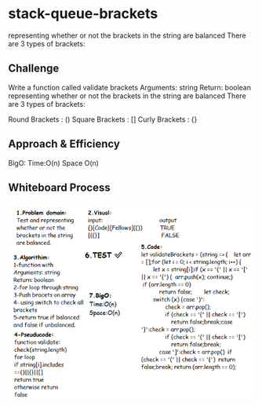 # stack-queue-brackets
<!-- Short summary or background information -->
representing whether or not the brackets in the string are balanced
There are 3 types of brackets:
## Challenge
<!-- Description of the challenge -->
Write a function called validate brackets
Arguments: string
Return: boolean
representing whether or not the brackets in the string are balanced
There are 3 types of brackets:

Round Brackets : ()
Square Brackets : []
Curly Brackets : {}
## Approach & Efficiency
<!-- What approach did you take? Why? What is the Big O space/time for this approach? -->
BigO:
Time:O(n)
Space O(n)


## Whiteboard Process
<!-- Embedded whiteboard image -->
![stack-queue-brackets](/code-challenge13/stack-queue-brackets.png)